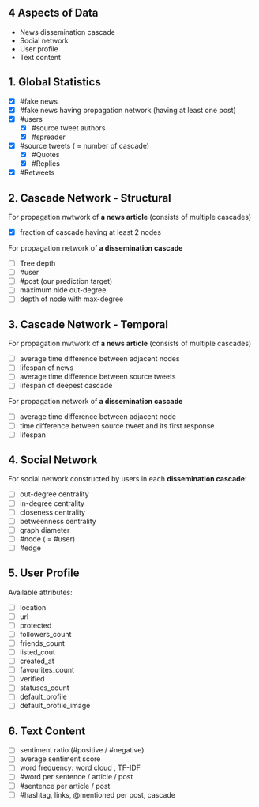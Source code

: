 ## 4 Aspects of Data

* News dissemination cascade
* Social network
* User profile
* Text content

## 1. Global Statistics

* [x] #fake news
* [x] #fake news having propagation network (having at least one post)
* [x] #users
    - [x] #source tweet authors
    - [x] #spreader
* [x] #source tweets ( = number of cascade)
    - [x] #Quotes
    - [x] #Replies
* [x] #Retweets

## 2. Cascade Network - Structural

For propagation nwtwork of **a news article** (consists of multiple cascades)
* [x] fraction of cascade having at least 2 nodes

For propagation network of **a dissemination cascade**
* [ ] Tree depth
* [ ] #user
* [ ] #post (our prediction target)
* [ ] maximum nide out-degree
* [ ] depth of node with max-degree

## 3. Cascade Network - Temporal

For propagation nwtwork of **a news article** (consists of multiple cascades)
* [ ] average time difference between adjacent nodes
* [ ] lifespan of news
* [ ] average time difference between source tweets
* [ ] lifespan of deepest cascade

For propagation network of **a dissemination cascade**
* [ ] average time difference between adjacent node
* [ ] time difference between source tweet and its first response
* [ ] lifespan

## 4. Social Network

For social network constructed by users in each **dissemination cascade**:

* [ ] out-degree centrality
* [ ] in-degree centrality
* [ ] closeness centrality
* [ ] betweenness centrality
* [ ] graph diameter
* [ ] #node ( = #user)
* [ ] #edge

## 5. User Profile

Available attributes:
* [ ] location
* [ ] url
* [ ] protected
* [ ] followers_count
* [ ] friends_count
* [ ] listed_cout
* [ ] created_at
* [ ] favourites_count
* [ ] verified
* [ ] statuses_count
* [ ] default_profile
* [ ] default_profile_image

## 6. Text Content
* [ ] sentiment ratio (#positive / #negative)
* [ ] average sentiment score
* [ ] word frequency: word cloud , TF-IDF
* [ ] #word per sentence / article / post
* [ ] #sentence per article / post
* [ ] #hashtag, links, @mentioned per post, cascade
